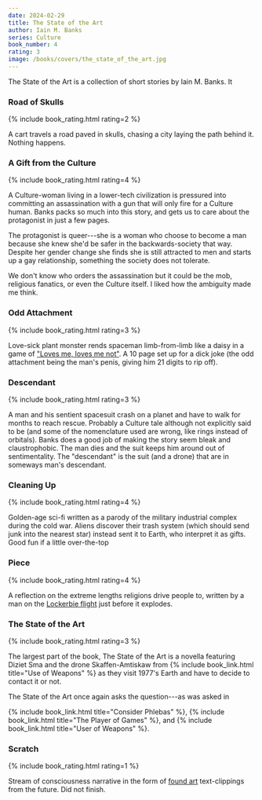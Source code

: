 ```yaml
---
date: 2024-02-29
title: The State of the Art
author: Iain M. Banks
series: Culture
book_number: 4
rating: 3
image: /books/covers/the_state_of_the_art.jpg
---
```


<span class="book-title">The State of the Art</span> is a collection of short
stories by Iain M. Banks. It


### Road of Skulls
{% include book_rating.html rating=2 %}

A cart travels a road paved in skulls, chasing a city laying the path behind
it. Nothing happens.

### A Gift from the Culture
{% include book_rating.html rating=4 %}

A Culture-woman living in a lower-tech civilization is pressured into
committing an assassination with a gun that will only fire for a Culture
human. Banks packs so much into this story, and gets us to care about the
protagonist in just a few pages.

The protagonist is queer---she is a woman who choose to become a man because
she knew she'd be safer in the backwards-society that way. Despite her gender
change she finds she is still attracted to men and starts up a gay
relationship, something the society does not tolerate.

We don't know who orders the assassination but it could be the mob, religious
fanatics, or even the Culture itself. I liked how the ambiguity made me think.

### Odd Attachment
{% include book_rating.html rating=3 %}

Love-sick plant monster rends spaceman limb-from-limb like a daisy in a game
of ["Loves me, loves me not"][daisy]. A 10 page set up for a dick joke (the
odd attachment being the man's penis, giving him 21 digits to rip off).

[daisy]: https://en.wikipedia.org/wiki/He_loves_me..._he_loves_me_not

### Descendant
{% include book_rating.html rating=3 %}

A man and his sentient spacesuit crash on a planet and have to walk for months
to reach rescue. Probably a Culture tale although not explicitly said to be
(and some of the nomenclature used are wrong, like rings instead of orbitals).
Banks does a good job of making the story seem bleak and claustrophobic. The
man dies and the suit keeps him around out of sentimentality. The
"descendant" is the suit (and a drone) that are in someways man's descendant.

### Cleaning Up
{% include book_rating.html rating=4 %}

Golden-age sci-fi written as a parody of the military industrial complex
during the cold war. Aliens discover their trash system (which should send
junk into the nearest star) instead sent it to Earth, who interpret it as
gifts. Good fun if a little over-the-top

### Piece
{% include book_rating.html rating=4 %}

A reflection on the extreme lengths religions drive people to, written by a
man on the [Lockerbie flight][lockerbie] just before it explodes.

[lockerbie]: https://en.wikipedia.org/wiki/Pan_Am_Flight_103

### The State of the Art
{% include book_rating.html rating=3 %}

The largest part of the book, <span class="book-title">The State of the
Art</span> is a novella featuring Diziet Sma and the drone Skaffen-Amtiskaw
from {% include book_link.html title="Use of Weapons" %} as they visit 1977's
Earth and have to decide to contact it or not.

<span class="book-title">The State of the Art</span> once again asks the
question---as was asked in

{% include book_link.html title="Consider Phlebas" %},
{% include book_link.html title="The Player of Games" %}, and
{% include book_link.html title="User of Weapons" %}.

### Scratch
{% include book_rating.html rating=1 %}

Stream of consciousness narrative in the form of [found art][found_art]
text-clippings from the future. Did not finish.

[found_art]: https://en.wikipedia.org/wiki/Found_object
